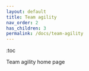 ```yaml
---
layout: default
title: Team agility
nav_order: 2
has_children: 3
permalink: /docs/team-agility
---
```


:toc

Team agility home page
